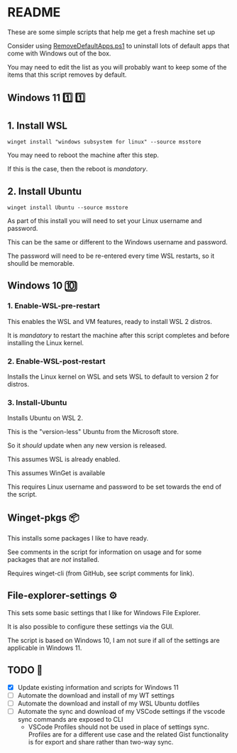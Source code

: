 # README

These are some simple scripts that help me get a fresh machine set up

Consider using [RemoveDefaultApps.ps1][] to uninstall lots of default apps that come with Windows out of the box.

You may need to edit the list as you will probably want to keep some of the items that this script removes by default.

## Windows 11 :one: :one:

## 1. Install WSL

`winget install "windows subsystem for linux" --source msstore`

You may need to reboot the machine after this step.

If this is the case, then the reboot is *mandatory*.

## 2. Install Ubuntu

`winget install Ubuntu --source msstore`

As part of this install you will need to set your Linux username and password.

This can be the same or different to the Windows username and password.

The password will need to be re-entered every time WSL restarts, so it shoulld be memorable.

## Windows 10 :keycap_ten:

### 1. Enable-WSL-pre-restart

This enables the WSL and VM features, ready to install WSL 2 distros.

It is *mandatory* to restart the machine after this script completes and before installing the Linux kernel.

### 2. Enable-WSL-post-restart

Installs the Linux kernel on WSL and sets WSL to default to version 2 for distros.

### 3. Install-Ubuntu

Installs Ubuntu on WSL 2.

This is the "version-less" Ubuntu from the Microsoft store.

So it _should_ update when any new version is released.

This assumes WSL is already enabled.

This assumes WinGet is available

This requires Linux username and password to be set towards the end of the script.

## Winget-pkgs :package:

This installs some packages I like to have ready.

See comments in the script for information on  usage and for some packages that are _not_ installed.

Requires winget-cli (from GitHub, see script comments for link).

## File-explorer-settings :gear:

This sets some basic settings that I like for Windows File Explorer.

It is also possible to configure these settings via the GUI.

The script is based on Windows 10, I am not sure if all of the settings are applicable in Windows 11.

## TODO :memo:

- [x] Update existing information and scripts for Windows 11
- [ ] Automate the download and install of my WT settings
- [ ] Automate the download and install of my WSL Ubuntu dotfiles
- [ ] Automate the sync and download of my VSCode settings if the vscode sync commands are exposed to CLI
  - VSCode Profiles should not be used in place of settings sync. Profiles are for a different use case and the related Gist functionality is for export and share rather than two-way sync.

[RemoveDefaultApps.ps1]: https://github.com/microsoft/windows-dev-box-setup-scripts/blob/master/scripts/RemoveDefaultApps.ps1
